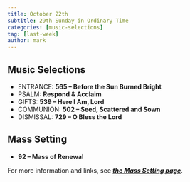 ```yaml
---
title: October 22th 
subtitle: 29th Sunday in Ordinary Time
categories: [music-selections]
tag: [last-week]
author: mark
---
```


## Music Selections

- ENTRANCE: **565 – Before the Sun Burned Bright**
- PSALM: **Respond & Acclaim**
- GIFTS: **539 – Here I Am, Lord**
- COMMUNION: **502 – Seed, Scattered and Sown**
- DISMISSAL: **729 – O Bless the Lord**

## Mass Setting

- **92 – Mass of Renewal**

For more information and links, see _**[the Mass Setting page](/mass-setting/)**_.
